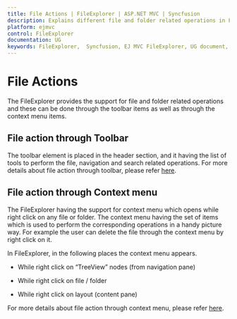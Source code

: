 ```yaml
---
title: File Actions | FileExplorer | ASP.NET MVC | Syncfusion
description: Explains different file and folder related operations in FileExplorer control.
platform: ejmvc
control: FileExplorer
documentation: UG
keywords: FileExplorer,  Syncfusion, EJ MVC FileExplorer, UG document, File actions
---
```

# File Actions

The FileExplorer provides the support for file and folder related operations and these can be done through the toolbar items as well as through the context menu items.

## File action through Toolbar

The toolbar element is placed in the header section, and it having the list of tools to perform the file, navigation and search related operations.
For more details about file action through toolbar, please refer [here](toolbar).

## File action through Context menu

The FileExplorer having the support for context menu which opens while right click on any file or folder. The context menu having the set of items which is used to perform the corresponding operations in a handy picture way. For example the user can delete the file through the context menu by right click on it.

In FileExplorer, in the following places the context menu appears.

* While right click on “TreeView” nodes (from navigation pane)

* While right click on file / folder

* While right click on layout (content pane)

For more details about file action through context menu, please refer [here](context-menu).
